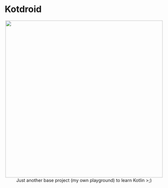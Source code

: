 # Kotdroid

<p align="center">
<img src="https://cdn-images-1.medium.com/max/800/1*sKmFAhoFQ9r6dbC-GmVnog.jpeg" width="500px"> <br>
Just another base project (my own playground) to learn Kotlin >;)
</p>

